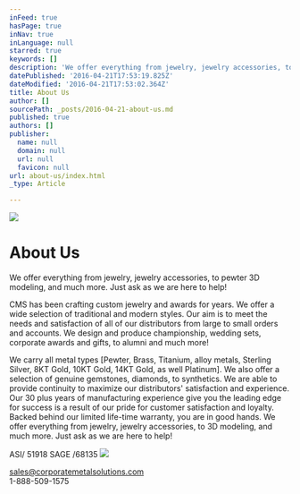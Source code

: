 ```yaml
---
inFeed: true
hasPage: true
inNav: true
inLanguage: null
starred: true
keywords: []
description: 'We offer everything from jewelry, jewelry accessories, to pewter 3D modeling, and much more. Just ask as we are here to help!'
datePublished: '2016-04-21T17:53:19.825Z'
dateModified: '2016-04-21T17:53:02.364Z'
title: About Us
author: []
sourcePath: _posts/2016-04-21-about-us.md
published: true
authors: []
publisher:
  name: null
  domain: null
  url: null
  favicon: null
url: about-us/index.html
_type: Article

---
```

![](https://the-grid-user-content.s3-us-west-2.amazonaws.com/4dd107ef-5d38-484f-a46b-71ea467e44dc.jpg)

# About Us

We offer everything from jewelry, jewelry accessories, to pewter 3D modeling, and much more. Just ask as we are here to help!

CMS has been crafting custom jewelry and awards for years. We offer a wide selection of traditional and modern styles. Our aim is to meet the needs and satisfaction of all of our distributors from large to small orders and accounts. We design and produce championship, wedding sets, corporate awards and gifts, to alumni and much more!

We carry all metal types \[Pewter, Brass, Titanium, alloy metals, Sterling Silver, 8KT Gold, 10KT Gold, 14KT Gold, as well Platinum\]. We also offer a selection of genuine gemstones, diamonds, to synthetics. We are able to provide continuity to maximize our distributors' satisfaction and experience. Our 30 plus years of manufacturing experience give you the leading edge for success is a result of our pride for customer satisfaction and loyalty. Backed behind our limited life-time warranty, you are in good hands. We offer everything from jewelry, jewelry accessories, to 3D modeling, and much more. Just ask as we are here to help!

ASI/ 51918 SAGE /68135
![](https://the-grid-user-content.s3-us-west-2.amazonaws.com/0cf376fd-8fe6-4bb5-b39b-a43633087373.jpg)

sales@corporatemetalsolutions.com  
1-888-509-1575